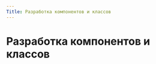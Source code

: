 ```yaml
---
Title: Разработка компонентов и классов
---
```



Разработка компонентов и классов
================================

<!-- TOC -->
